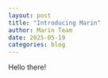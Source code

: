 ```yaml
---
layout: post
title: "Introducing Marin"
author: Marin Team
date: 2025-05-19
categories: blog
---
```

Hello there!
